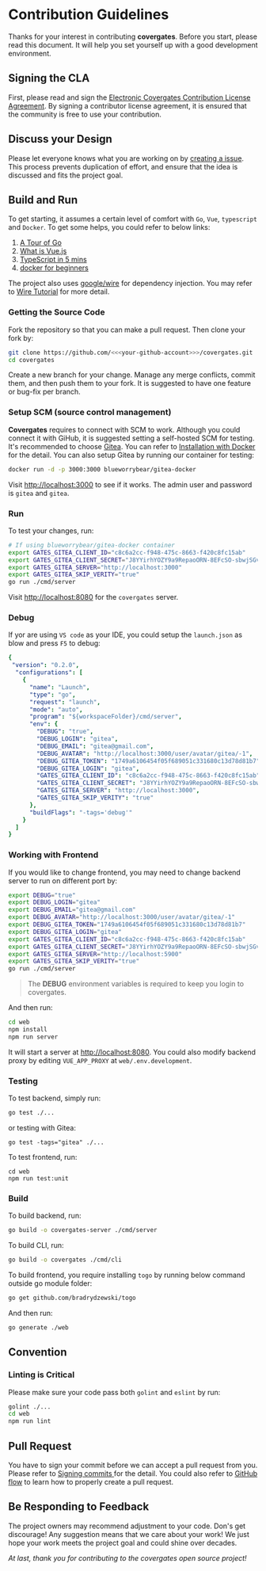 # Contribution Guidelines

Thanks for your interest in contributing **covergates**.
Before you start, please read this document.
It will help you set yourself up with a good development environment.

## Signing the CLA

First, please read and sign the
[Electronic Covergates Contribution License Agreement](https://cla-assistant.io/covergates/covergates).
By signing a contributor license agreement, it is ensured that the community is free to use your contribution.

## Discuss your Design

Please let everyone knows what you are working on by [creating a issue](https://github.com/covergates/covergates/issues).
This process prevents duplication of effort, and ensure that the idea is discussed and fits the project goal.

## Build and Run

To get starting, it assumes a certain level of comfort with `Go`,
`Vue`, `typescript` and `Docker`. To get some helps, you could refer to below links:

1. [A Tour of Go](https://tour.golang.org/welcome/1)
2. [What is Vue.js](https://vuejs.org/v2/guide/)
3. [TypeScript in 5 mins](https://www.typescriptlang.org/docs/handbook/typescript-in-5-minutes.html)
4. [docker for beginners](https://docker-curriculum.com/)

The project also uses [google/wire](https://github.com/google/wire) for dependency injection.
You may refer to [Wire Tutorial](https://github.com/google/wire/blob/master/_tutorial/README.md) for more detail.

### Getting the Source Code

Fork the repository so that you can make a pull request. Then clone your fork by:

```sh
git clone https://github.com/<<<your-github-account>>>/covergates.git
cd covergates
```

Create a new branch for your change.
Manage any merge conflicts, commit them, and then push them to your fork.
It is suggested to have one feature or bug-fix per branch.

### Setup SCM (source control management)

**Covergates** requires to connect with SCM to work.
Although you could connect it with GiHub,
it is suggested setting a self-hosted SCM for testing.
It's recommended to choose [Gitea](https://gitea.io/en-us/). You can refer to
[Installation with Docker](https://docs.gitea.io/en-us/install-with-docker/) for the detail.
You can also setup Gitea by running our container for testing:

```sh
docker run -d -p 3000:3000 blueworrybear/gitea-docker
```

Visit [http://localhost:3000](http://localhost:3000) to see if it works.  The admin user and password is `gitea` and `gitea`.

### Run

To test your changes, run:

```sh
# If using blueworrybear/gitea-docker container
export GATES_GITEA_CLIENT_ID="c8c6a2cc-f948-475c-8663-f420c8fc15ab"
export GATES_GITEA_CLIENT_SECRET="J8YYirhYOZY9a9RepaoORN-8EFcSO-sbwjSGvGo4NwE="
export GATES_GITEA_SERVER="http://localhost:3000"
export GATES_GITEA_SKIP_VERITY="true"
go run ./cmd/server
```

Visit [http://localhost:8080](http://localhost:8080) for the `covergates` server.

### Debug

If yor are using `VS code` as your IDE, you could setup the `launch.json` as blow and press `F5` to debug:

```yml
{
 "version": "0.2.0",
  "configurations": [
    {
      "name": "Launch",
      "type": "go",
      "request": "launch",
      "mode": "auto",
      "program": "${workspaceFolder}/cmd/server",
      "env": {
        "DEBUG": "true",
        "DEBUG_LOGIN": "gitea",
        "DEBUG_EMAIL": "gitea@gmail.com",
        "DEBUG_AVATAR": "http://localhost:3000/user/avatar/gitea/-1",
        "DEBUG_GITEA_TOKEN": "1749a6106454f05f689051c331680c13d78d81b7",
        "DEBUG_GITEA_LOGIN": "gitea",
        "GATES_GITEA_CLIENT_ID": "c8c6a2cc-f948-475c-8663-f420c8fc15ab",
        "GATES_GITEA_CLIENT_SECRET": "J8YYirhYOZY9a9RepaoORN-8EFcSO-sbwjSGvGo4NwE=",
        "GATES_GITEA_SERVER": "http://localhost:3000",
        "GATES_GITEA_SKIP_VERITY": "true"
      },
      "buildFlags": "-tags='debug'"
    }
  ]
}
```

### Working with Frontend

If you would like to change frontend, you may need to change backend server to run on different port by:

```sh
export DEBUG="true"
export DEBUG_LOGIN="gitea"
export DEBUG_EMAIL="gitea@gmail.com"
export DEBUG_AVATAR="http://localhost:3000/user/avatar/gitea/-1"
export DEBUG_GITEA_TOKEN="1749a6106454f05f689051c331680c13d78d81b7"
export DEBUG_GITEA_LOGIN="gitea"
export GATES_GITEA_CLIENT_ID="c8c6a2cc-f948-475c-8663-f420c8fc15ab"
export GATES_GITEA_CLIENT_SECRET="J8YYirhYOZY9a9RepaoORN-8EFcSO-sbwjSGvGo4NwE="
export GATES_GITEA_SERVER="http://localhost:5900"
export GATES_GITEA_SKIP_VERITY="true"
go run ./cmd/server
```

> The **DEBUG** environment variables is required to keep you login to covergates.


And then run:

```sh
cd web
npm install
npm run server
```

It will start a server at [http://localhost:8080](http://localhost:8080).
You could also modify backend proxy by editing `VUE_APP_PROXY` at `web/.env.development`.

### Testing

To test backend, simply run:

```sh
go test ./...
```

or testing with Gitea:

```
go test -tags="gitea" ./...
```

To test frontend, run:

```
cd web
npm run test:unit
```

### Build

To build backend, run:

```sh
go build -o covergates-server ./cmd/server
```

To build CLI, run:

```sh
go build -o covergates ./cmd/cli
```

To build frontend, you require installing `togo` by running below command outside go module folder:

```sh
go get github.com/bradrydzewski/togo
```

And then run:

```sh
go generate ./web
```

## Convention

### Linting is Critical

Please make sure your code pass both `golint` and `eslint` by run:

```sh
golint ./...
cd web
npm run lint
```

## Pull Request

You have to sign your commit before we can accept a pull request from you.
Please refer to [Signing commits
](https://docs.github.com/en/github/authenticating-to-github/signing-commits) for the detail.
You could also refer to [GitHub flow](https://guides.github.com/introduction/flow/) to learn
how to properly create a pull request.

## Be Responding to Feedback

The project owners may recommend adjustment to your code. Don's get discourage!
Any suggestion means that we care about your work! We just hope your work meets
the project goal and could shine over decades.

*At last, thank you for contributing to the covergates open source project!*
